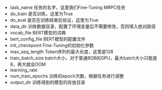 * task_name 任务的名字，这里我们Fine-Tuning MRPC任务
* do_train 是否训练，这里为True
* do_eval 是否在训练结束后验证，这里为True
* data_dir 训练数据目录，配置了环境变量后不需要修改，否则填入绝对路径
* vocab_file BERT模型的词典
* bert_config_file BERT模型的配置文件
* init_checkpoint Fine-Tuning的初始化参数
* max_seq_length Token序列的最大长度，这里是128
* train_batch_size batch大小，对于普通8GB的GPU，最大batch大小只能是8，再大就会OOM
* learning_rate
* num_train_epochs 训练的epoch次数，根据任务进行调整
* output_dir 训练得到的模型的存放目录